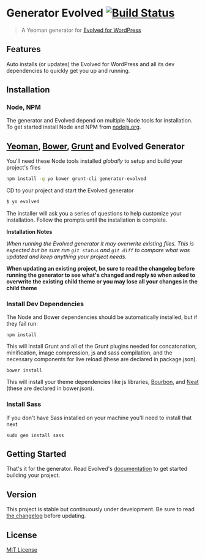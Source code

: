 # Generator Evolved [![Build Status](https://secure.travis-ci.org/wp-evolved/generator-evolved.png?branch=master)](https://travis-ci.org/wp-evolved/generator-evolved)

> A Yeoman generator for [Evolved for WordPress][1] 

## Features

Auto installs (or updates) the Evolved for WordPress and all its dev dependencies to quickly get you up and running.

## Installation

### Node, NPM

The generator and Evolved depend on multiple Node tools for installation. To get started install Node and NPM from [nodejs.org][5].

## [Yeoman][6], [Bower][7], [Grunt][8] and Evolved Generator

You'll need these Node tools installed *globally* to setup and build your project's files

```bash
npm install -g yo bower grunt-cli generator-evolved
```

CD to your project and start the Evolved generator

```bash
$ yo evolved
```

The installer will ask you a series of questions to help customize your installation. Follow the prompts until the installation is complete.

**Installation Notes**

*When running the Evolved generator it may overwrite existing files. This is expected but be sure run `git status` and `git diff` to compare what was updated and keep anything your project needs.*

**When updating an existing project, be sure to read the changelog before running the generator to see what's changed and reply `NO` when asked to overwrite the existing child theme or you may lose all your changes in the child theme**

### Install Dev Dependencies

The Node and Bower dependencies should be automatically installed, but if they fail run:

```
npm install
```

This will install Grunt and all of the Grunt plugins needed for concatonation, minification, image compression, js and sass compilation, and the necessary components for live reload (these are declared in package.json).

```
bower install
```

This will install your theme dependencies like js libraries, [Bourbon][9], and [Neat][10] (these are declared in bower.json).


### Install Sass

If you don't have Sass installed on your machine you'll need to install that next

```
sudo gem install sass
```


## Getting Started

That's it for the generator. Read Evolved's [documentation][2] to get started building your project.


## Version

This project is stable but continuously under development. Be sure to read [the changelog][3] before updating.


## License

[MIT License][4]


[1]: https://github.com/wp-evolved/evolved-theme
[2]: https://github.com/wp-evolved/evolved-theme/blob/master/README.md
[3]: https://github.com/wp-evolved/generator-evolved/blob/master/CHANGELOG.md
[4]: http://en.wikipedia.org/wiki/MIT_License
[5]: http://nodejs.org/
[6]: http://yeoman.io/
[7]: http://bower.io/
[8]: http://gruntjs.com/
[9]: http://bourbon.io/
[10]: http://neat.bourbon.io/
